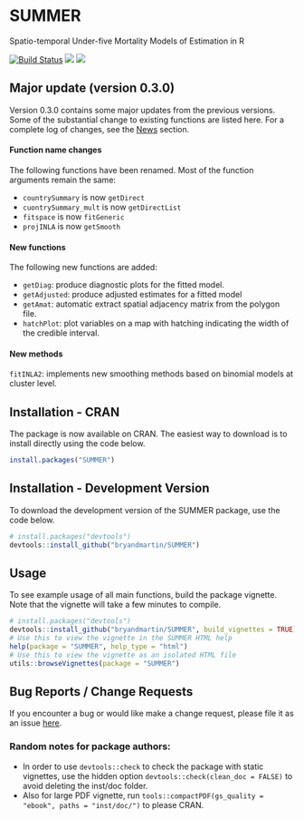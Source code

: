 # SUMMER
Spatio-temporal Under-five Mortality Models of Estimation in R

[![Build Status](https://travis-ci.org/bryandmartin/SUMMER.svg?branch=master)](https://travis-ci.org/bryandmartin/SUMMER) [![](https://cranlogs.r-pkg.org/badges/SUMMER)](https://cran.r-project.org/package=SUMMER) [![](https://cranlogs.r-pkg.org/badges/grand-total/SUMMER?color=orange)](https://cran.r-project.org/package=SUMMER)

## Major update (version 0.3.0)
Version 0.3.0 contains some major updates from the previous versions. Some of the substantial change to existing functions are listed here. For a complete log of changes, see the [News](https://github.com/bryandmartin/SUMMER/blob/master/NEWS.md) section.

#### Function name changes
The following functions have been renamed. Most of the function arguments remain the same:

+ ``countrySummary`` is now ``getDirect``
+ ``cuontrySummary_mult`` is now ``getDirectList``
+ ``fitspace`` is now ``fitGeneric``
+ ``projINLA`` is now ``getSmooth``

#### New functions
The following new functions are added:

+ ``getDiag``: produce diagnostic plots for the fitted model.
+ ``getAdjusted``: produce adjusted estimates for a fitted model
+ ``getAmat``: automatic extract spatial adjacency matrix from the polygon file.
+ ``hatchPlot``: plot variables on a map with hatching indicating the width of the credible interval.

#### New methods
``fitINLA2``: implements new smoothing methods based on binomial models at cluster level. 



## Installation - CRAN

The package is now available on CRAN. The easiest way to download is to install directly using the code below.

``` r 
install.packages("SUMMER")
```

## Installation - Development Version

To download the development version of the SUMMER package, use the code below.

``` r
# install.packages("devtools")
devtools::install_github("bryandmartin/SUMMER")
```
 
## Usage
To see example usage of all main functions, build the package vignette. Note that the vignette will take a few minutes to compile.

``` r
# install.packages("devtools")
devtools::install_github("bryandmartin/SUMMER", build_vignettes = TRUE)
# Use this to view the vignette in the SUMMER HTML help
help(package = "SUMMER", help_type = "html")
# Use this to view the vignette as an isolated HTML file
utils::browseVignettes(package = "SUMMER")
```

## Bug Reports / Change Requests
If you encounter a bug or would like make a change request, please file it as an issue [here](https://github.com/bryandmartin/SUMMER/issues).




### Random notes for package authors:
+ In order to use `devtools::check` to check the package with static vignettes, use the hidden option `devtools::check(clean_doc = FALSE)` to avoid deleting the inst/doc folder.
+ Also for large PDF vignette, run `tools::compactPDF(gs_quality = "ebook", paths = "inst/doc/")` to please CRAN.

